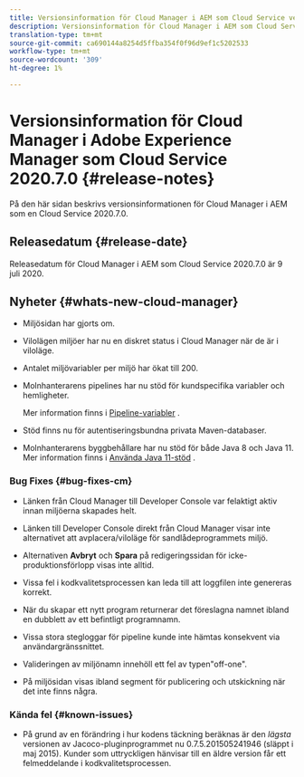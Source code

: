 ```yaml
---
title: Versionsinformation för Cloud Manager i AEM som Cloud Service version 2020.7.0
description: Versionsinformation för Cloud Manager i AEM som Cloud Service version 2020.7.0
translation-type: tm+mt
source-git-commit: ca690144a8254d5ffba354f0f96d9ef1c5202533
workflow-type: tm+mt
source-wordcount: '309'
ht-degree: 1%

---
```



# Versionsinformation för Cloud Manager i Adobe Experience Manager som Cloud Service 2020.7.0 {#release-notes}

På den här sidan beskrivs versionsinformationen för Cloud Manager i AEM som en Cloud Service 2020.7.0.

## Releasedatum {#release-date}

Releasedatum för Cloud Manager i AEM som Cloud Service 2020.7.0 är 9 juli 2020.

## Nyheter {#whats-new-cloud-manager}

* Miljösidan har gjorts om.

* Vilolägen miljöer har nu en diskret status i Cloud Manager när de är i viloläge.

* Antalet miljövariabler per miljö har ökat till 200.

* Molnhanterarens pipelines har nu stöd för kundspecifika variabler och hemligheter.

   Mer information finns i [Pipeline-variabler](/help/onboarding/getting-access-to-aem-in-cloud/build-environment-details.md#pipeline-variables) .

* Stöd finns nu för autentiseringsbundna privata Maven-databaser.

* Molnhanterarens byggbehållare har nu stöd för både Java 8 och Java 11.
Mer information finns i [Använda Java 11-stöd](/help/onboarding/getting-access-to-aem-in-cloud/build-environment-details.md#using-java-support) .

### Bug Fixes {#bug-fixes-cm}

* Länken från Cloud Manager till Developer Console var felaktigt aktiv innan miljöerna skapades helt.

* Länken till Developer Console direkt från Cloud Manager visar inte alternativet att avplacera/viloläge för sandlådeprogrammets miljö.

* Alternativen **Avbryt** och **Spara** på redigeringssidan för icke-produktionsförlopp visas inte alltid.

* Vissa fel i kodkvalitetsprocessen kan leda till att loggfilen inte genereras korrekt.

* När du skapar ett nytt program returnerar det föreslagna namnet ibland en dubblett av ett befintligt programnamn.

* Vissa stora stegloggar för pipeline kunde inte hämtas konsekvent via användargränssnittet.

* Valideringen av miljönamn innehöll ett fel av typen&quot;off-one&quot;.

* På miljösidan visas ibland segment för publicering och utskickning när det inte finns några.

### Kända fel {#known-issues}

* På grund av en förändring i hur kodens täckning beräknas är den *lägsta* versionen av Jacoco-pluginprogrammet nu 0.7.5.201505241946 (släppt i maj 2015). Kunder som uttryckligen hänvisar till en äldre version får ett felmeddelande i kodkvalitetsprocessen.